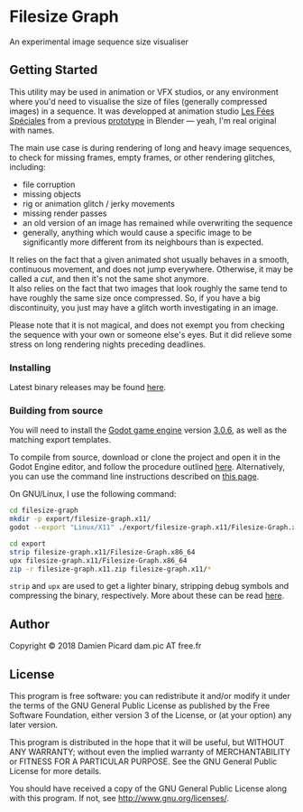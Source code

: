 # Filesize Graph

An experimental image sequence size visualiser

## Getting Started

This utility may be used in animation or VFX studios, or any environment where
you'd need to visualise the size of files (generally compressed images) in a
sequence.   It was developped at animation studio [Les Fées
Spéciales](http://les-fees-speciales.coop/) from a previous
[prototype](https://github.com/LesFeesSpeciales/filesize-graph) in Blender —
yeah, I'm real original with names.

The main use case is during rendering of long and heavy image sequences, to
check for missing frames, empty frames, or other rendering glitches, including:
* file corruption
* missing objects
* rig or animation glitch / jerky movements
* missing render passes
* an old version of an image has remained while overwriting the sequence
* generally, anything which would cause a specific image to be significantly
more different from its neighbours than is expected.

It relies on the fact that a given animated shot usually behaves in a smooth,
continuous movement, and does not jump everywhere. Otherwise, it may be called a
*cut*, and then it's not the same shot anymore.  
It also relies on the fact
that two images that look roughly the same tend to have roughly the same size
once compressed. So, if you have a big discontinuity, you just may have a glitch
worth investigating in an image.

Please note that it is not magical, and does not exempt you from checking the
sequence with your own or someone else's eyes. But it did relieve some stress on
long rendering nights preceding deadlines.

<!-- TODO examples -->


### Installing

Latest binary releases may be found [here](https://github.com/PiOverFour/filesize-graph/releases).

### Building from source

You will need to install the [Godot game engine](https://godotengine.org/)
version [3.0.6](https://downloads.tuxfamily.org/godotengine/3.0.6/), as well as
the matching export templates.

To compile from source, download or clone the project and open it in the Godot
Engine editor, and follow the procedure outlined
[here](https://godot.readthedocs.io/en/3.0/getting_started/workflow/export/exporting_projects.html).
Alternatively, you can use the command line instructions described on [this
page](https://godot.readthedocs.io/en/3.0/getting_started/editor/command_line_tutorial.html#exporting).

On GNU/Linux, I use the following command:

```bash
cd filesize-graph
mkdir -p export/filesize-graph.x11/
godot --export "Linux/X11" ./export/filesize-graph.x11/Filesize-Graph.x86_64

cd export
strip filesize-graph.x11/Filesize-Graph.x86_64
upx filesize-graph.x11/Filesize-Graph.x86_64
zip -r filesize-graph.x11.zip filesize-graph.x11/*
```

`strip` and `upx` are used to get a lighter binary, stripping debug symbols and
compressing the binary, respectively. More about these can be read
[here](http://docs.godotengine.org/en/latest/development/compiling/optimizing_for_size.html).

## Author

Copyright © 2018 Damien Picard dam.pic AT free.fr

## License

This program is free software: you can redistribute it and/or modify
it under the terms of the GNU General Public License as published by
the Free Software Foundation, either version 3 of the License, or
(at your option) any later version.

This program is distributed in the hope that it will be useful,
but WITHOUT ANY WARRANTY; without even the implied warranty of
MERCHANTABILITY or FITNESS FOR A PARTICULAR PURPOSE.  See the
GNU General Public License for more details.

You should have received a copy of the GNU General Public License
along with this program.  If not, see <http://www.gnu.org/licenses/>.
